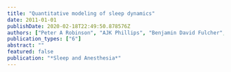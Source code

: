 ```yaml
---
title: "Quantitative modeling of sleep dynamics"
date: 2011-01-01
publishDate: 2020-02-18T22:49:50.878576Z
authors: ["Peter A Robinson", "AJK Phillips", "Benjamin David Fulcher", "Max Puckeridge", "James A Roberts", "CJ Rennie"]
publication_types: ["6"]
abstract: ""
featured: false
publication: "*Sleep and Anesthesia*"
---
```


